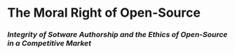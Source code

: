 # The Moral Right of Open-Source
### _Integrity of Sotware Authorship and the Ethics of Open-Source in a Competitive Market_
